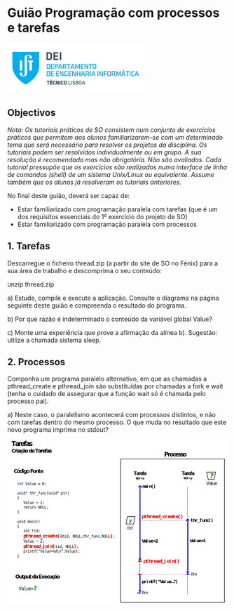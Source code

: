 # Guião Programação com processos e tarefas

![IST](img/IST_DEI.png)  

## Objectivos

*Nota: Os tutoriais práticos de SO consistem num conjunto de exercícios práticos que permitem aos alunos
familiarizarem-se com um determinado tema que será necessário para resolver os projetos da disciplina.
Os tutoriais podem ser resolvidos individualmente ou em grupo. A sua resolução é recomendada mas
não obrigatória. Não são avaliados.
Cada tutorial pressupõe que os exercícios são realizados numa interface de linha de comandos (shell) de
um sistema Unix/Linux ou equivalente. Assume também que os alunos já resolveram os tutoriais
anteriores.*

No final deste guião, deverá ser capaz de:

- Estar familiarizado com programação paralela com tarefas (que
é um dos requisitos essenciais do 1º exercício do projeto de SO)
- Estar familiarizado com programação paralela com processos

## 1. Tarefas

Descarregue o ficheiro thread.zip (a partir do site de SO no Fénix) para a sua área de trabalho e
descomprima o seu conteúdo:

unzip thread.zip

a) Estude, compile e execute a aplicação. Consulte o diagrama na página seguinte deste guião e
compreenda o resultado do programa.

b) Por que razão é indeterminado o conteúdo da variável global Value?

c) Monte uma experiência que prove a afirmação da alínea b). Sugestão: utilize a chamada sistema
sleep.

## 2. Processos

Componha um programa paralelo alternativo, em que as chamadas a pthread_create e pthread_join
são substituídas por chamadas a fork e wait (tenha o cuidado de assegurar que a função wait só é
chamada pelo processo pai).

a) Neste caso, o paralelismo acontecerá com processos distintos, e não com tarefas dentro do mesmo
processo. O que muda no resultado que este novo programa imprime no stdout?

![THREAD](img/thread_image.png)
